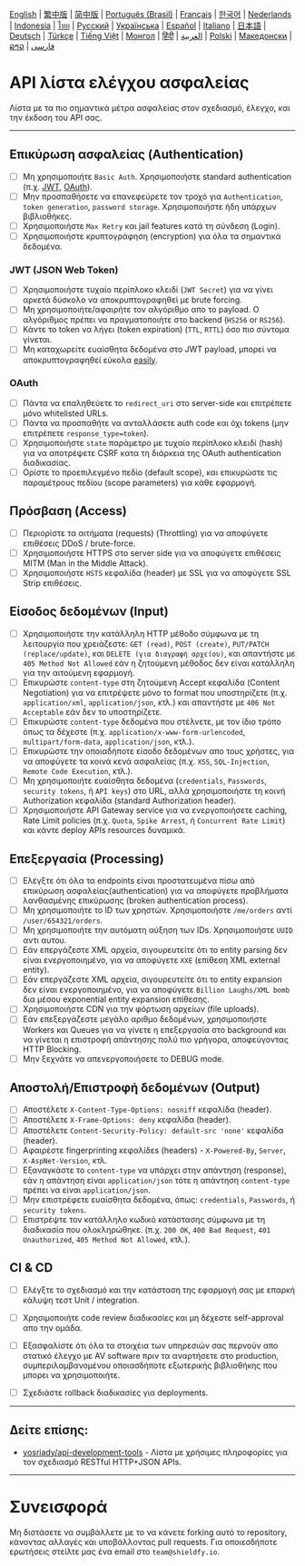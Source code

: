 [English](./README.md) | [繁中版](./README-tw.md) | [简中版](./README-zh.md) | [Português (Brasil)](./README-pt_BR.md) | [Français](./README-fr.md) | [한국어](./README-ko.md) | [Nederlands](./README-nl.md) | [Indonesia](./README-id.md) | [ไทย](./README-th.md) | [Русский](./README-ru.md) | [Українська](./README-uk.md) | [Español](./README-es.md) | [Italiano](./README-it.md) | [日本語](./README-ja.md) | [Deutsch](./README-de.md) | [Türkçe](./README-tr.md) | [Tiếng Việt](./README-vi.md) | [Монгол](./README-mn.md) | [हिंदी](./README-hi.md) | [العربية](./README-ar.md) | [Polski](./README-pl.md) | [Македонски](./README-mk.md) | [ລາວ](./README-lo.md) | [فارسی](./README-fa.md)

# API λίστα ελέγχου ασφαλείας
Λίστα με τα πιο σημαντικά μέτρα ασφαλείας στον σχεδιασμό, έλεγχο, και την έκδοση του API σας.


---

## Επικύρωση ασφαλείας (Authentication)
- [ ] Μη χρησιμοποιήτε `Basic Auth`. Χρησιμοποιήστε standard authentication (π.χ. [JWT](https://jwt.io/), [OAuth](https://oauth.net/)).
- [ ] Μην προσπαθήσετε να επανεφεύρετε τον τροχό για `Authentication`, `token generation`, `password storage`. Χρησιμοποιήστε ήδη υπάρχων βιβλιοθήκες.
- [ ] Χρησιμοποιήστε `Max Retry` και jail features κατά τη σύνδεση (Login).
- [ ] Χρησιμοποιήστε κρυπτογράφηση (encryption) για όλα τα σημαντικά δεδομένα.

### JWT (JSON Web Token)
- [ ] Χρησιμοποιήστε τυχαίο περίπλοκο κλειδί (`JWT Secret`) για να γίνει αρκετά δύσκολο να αποκρυπτογραφηθεί με brute forcing.
- [ ] Μη χρησιμοποιήτε/αφαιρήτε τον αλγόριθμο απο το payload. Ο αλγόριθμος πρέπει να πραγματοποιήτε στο backend (`HS256` or `RS256`).
- [ ] Κάντε το token να λήγει (token expiration) (`TTL`, `RTTL`) όσο πιο σύντομα γίνεται.
- [ ] Μη καταχωρείτε ευαίσθητα δεδομένα στο JWT payload, μπορεί να αποκρυπτογραφηθεί εύκολα [easily](https://jwt.io/#debugger-io).

### OAuth
- [ ] Πάντα να επαληθεύετε το `redirect_uri` στο server-side και επιτρέπετε μόνο whitelisted URLs.
- [ ] Πάντα να προσπαθήτε να ανταλλάσετε auth code και όχι tokens (μην επιτρέπετε `response_type=token`).
- [ ] Χρησιμοποιήστε `state` παράμετρο με τυχαίο περίπλοκο κλειδί (hash) για να αποτρέψετε CSRF κατα τη διάρκεια της OAuth authentication διαδικασίας.
- [ ] Ορίστε το προεπιλεγμένο πεδίο (default scope), και επικυρώστε τις παραμέτρους πεδίου (scope parameters) για κάθε εφαρμογή.

## Πρόσβαση (Access)
- [ ] Περιορίστε τα αιτήματα (requests) (Throttling) για να αποφύγετε επιθέσεις DDoS / brute-force.
- [ ] Χρησιμοποιήστε HTTPS στο server side για να αποφύγετε επιθέσεις MITM (Man in the Middle Attack).
- [ ] Χρησιμοποιήστε `HSTS` κεφαλίδα (header) με SSL για να αποφύγετε SSL Strip επιθέσεις.

## Είσοδος δεδομένων (Input)
- [ ] Χρησιμοποιήστε την κατάλληλη HTTP μέθοδο σύμφωνα με τη λειτουργία που χρειάζεστε: `GET (read)`, `POST (create)`, `PUT/PATCH (replace/update)`, και `DELETE (για διαγραφή αρχείου)`, και απαντήστε με `405 Method Not Allowed` εάν η ζητούμενη μέθοδος δεν είναι κατάλληλη για την αιτούμενη εφαρμογή.
- [ ] Επικυρώστε `content-type` στη ζητούμενη Accept κεφαλίδα (Content Negotiation) για να επιτρέψετε μόνο το format που υποστηρίζετε (π.χ. `application/xml`, `application/json`, κτλ.) και απαντήστε με `406 Not Acceptable` εάν δεν το υποστηρίζετε.
- [ ] Επικυρώστε `content-type` δεδομένα που στέλνετε, με τον ίδιο τρόπο όπως τα δέχεστε (π.χ. `application/x-www-form-urlencoded`, `multipart/form-data`, `application/json`, κτλ.).
- [ ] Επικυρώστε την οποιαδήποτε είσοδο δεδομένων απο τους χρήστες, για να αποφύγετε τα κοινά κενά ασφαλείας (π.χ. `XSS`, `SQL-Injection`, `Remote Code Execution`, κτλ.).
- [ ] Μη χρησιμοποιήτε ευαίσθητα δεδομένα (`credentials`, `Passwords`, `security tokens`, ή `API keys`) στο URL, αλλά χρησιμοποιήστε τη κοινή Authorization κεφαλίδα (standard Authorization header).
- [ ] Χρησιμοποιήστε API Gateway service για να ενεργοποιήσετε caching, Rate Limit policies (π.χ. `Quota`, `Spike Arrest`, ή `Concurrent Rate Limit`) και κάντε deploy APIs resources δυναμικά.

## Επεξεργασία (Processing)
- [ ] Ελέγξτε ότι όλα τα endpoints είναι προστατευμένα πίσω από επικύρωση ασφαλείας(authentication) για να αποφύγετε προβλήματα λανθασμένης επικύρωσης (broken authentication process).
- [ ] Μη χρησιμοποιήτε το ID των χρηστών. Χρησιμοποιήστε `/me/orders` αντί `/user/654321/orders`.
- [ ] Μη χρησιμοποιήτε την αυτόματη αύξηση των IDs. Χρησιμοποιήστε `UUID` αντι αυτου.
- [ ] Εάν επεργάζεστε XML αρχεία, σιγουρευτείτε ότι το entity parsing δεν είναι ενεργοποιημένο, για να αποφύγετε `XXE` (επίθεση XML external entity).
- [ ] Εάν επεργάζεστε XML αρχεία, σιγουρευτείτε ότι το entity expansion δεν είναι ενεργοποιημένο, για να αποφύγετε `Billion Laughs/XML bomb` δια μέσου exponential entity expansion επίθεσης.
- [ ] Χρησιμοποιήστε CDN για την φόρτωση αρχείων (file uploads).
- [ ] Εάν επεξεργάζεστε μεγάλο αριθμο δεδομένων, χρησιμοποιήστε Workers και Queues για να γίνετε η επεξεργασία στο background και να γίνεται η επιστροφή απάντησης πολύ πιο γρήγορα, αποφεύγοντας HTTP Blocking.
- [ ] Μην ξεχνάτε να απενεργοποιήσετε το DEBUG mode.

## Αποστολή/Επιστροφή δεδομένων (Output)
- [ ] Αποστέλετε `X-Content-Type-Options: nosniff` κεφαλίδα (header).
- [ ] Αποστέλετε `X-Frame-Options: deny` κεφαλίδα (header).
- [ ] Αποστέλετε `Content-Security-Policy: default-src 'none'` κεφαλίδα (header).
- [ ] Αφαιρέστε fingerprinting κεφαλίδεs (headers) - `X-Powered-By`, `Server`, `X-AspNet-Version`, κτλ.
- [ ] Εξαναγκάστε το `content-type` να υπάρχει στην απάντηση (response), εάν η απάντηση είναι `application/json` τότε η απάντηση `content-type` πρέπει να είναι `application/json`.
- [ ] Μην επιστρέφετε ευαίσθητα δεδομένα, όπως: `credentials`, `Passwords`, ή `security tokens`.
- [ ] Επιστρέψτε τον κατάλληλο κωδικό κατάστασης σύμφωνα με τη διαδικασία που ολοκληρώθηκε. (π.χ. `200 OK`, `400 Bad Request`, `401 Unauthorized`, `405 Method Not Allowed`, κτλ.).

## CI & CD
- [ ] Ελέγξτε το σχεδιασμό και την κατάσταση της εφαρμογή σας με επαρκή κάλυψη τεστ Unit / integration.
- [ ] Χρησιμοποιήτε code review διαδικασίες και μη δέχεστε self-approval απο την ομάδα.
- [ ] Εξασφαλίστε ότι όλα τα στοιχέια των υπηρεσιών σας περνούν απο στατικό έλεγχο με AV software πριν τα αναρτήσετε στο production, συμπεριλαμβανομένου οποιασδήποτε εξωτερικής βιβλιοθήκης που μπορει να χρησιμοποιήτε.
- [ ] Σχεδιάστε rollback διαδικασίες για deployments.


---

## Δείτε επίσης:
- [yosriady/api-development-tools](https://github.com/yosriady/api-development-tools) - Λίστα με χρήσιμες πληροφορίες για τον σχεδιασμό RESTful HTTP+JSON APIs.


---

# Συνεισφορά
Μη διστάσετε να συμβάλλετε με το να κάνετε forking αυτό το repository, κάνοντας αλλαγές και υποβάλλοντας pull requests. Για οποιεσδήποτε ερωτήσεις στείλτε μας ένα email στο `team@shieldfy.io`.
